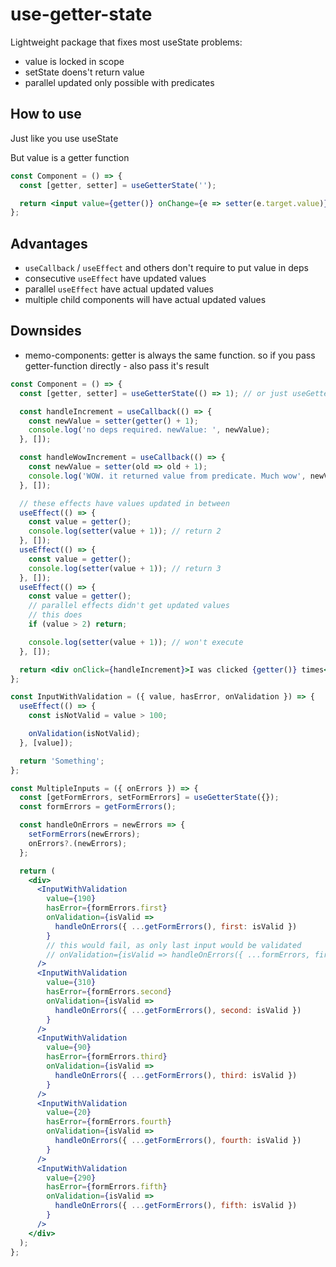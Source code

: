 # use-getter-state

Lightweight package that fixes most useState problems:

- value is locked in scope
- setState doens't return value
- parallel updated only possible with predicates

## How to use

Just like you use useState

But value is a getter function

```jsx
const Component = () => {
  const [getter, setter] = useGetterState('');

  return <input value={getter()} onChange={e => setter(e.target.value)} />;
};
```

## Advantages

- `useCallback` / `useEffect` and others don't require to put value in deps
- consecutive `useEffect` have updated values
- parallel `useEffect` have actual updated values
- multiple child components will have actual updated values

## Downsides

- memo-components: getter is always the same function. so if you pass getter-function directly - also pass it's result

```jsx
const Component = () => {
  const [getter, setter] = useGetterState(() => 1); // or just useGetterState(1). it's the same as useState

  const handleIncrement = useCallback(() => {
    const newValue = setter(getter() + 1);
    console.log('no deps required. newValue: ', newValue);
  }, []);

  const handleWowIncrement = useCallback(() => {
    const newValue = setter(old => old + 1);
    console.log('WOW. it returned value from predicate. Much wow', newValue);
  }, []);

  // these effects have values updated in between
  useEffect(() => {
    const value = getter();
    console.log(setter(value + 1)); // return 2
  }, []);
  useEffect(() => {
    const value = getter();
    console.log(setter(value + 1)); // return 3
  }, []);
  useEffect(() => {
    const value = getter();
    // parallel effects didn't get updated values
    // this does
    if (value > 2) return;

    console.log(setter(value + 1)); // won't execute
  }, []);

  return <div onClick={handleIncrement}>I was clicked {getter()} times</div>;
};
```

```jsx
const InputWithValidation = ({ value, hasError, onValidation }) => {
  useEffect(() => {
    const isNotValid = value > 100;

    onValidation(isNotValid);
  }, [value]);

  return 'Something';
};

const MultipleInputs = ({ onErrors }) => {
  const [getFormErrors, setFormErrors] = useGetterState({});
  const formErrors = getFormErrors();

  const handleOnErrors = newErrors => {
    setFormErrors(newErrors);
    onErrors?.(newErrors);
  };

  return (
    <div>
      <InputWithValidation
        value={190}
        hasError={formErrors.first}
        onValidation={isValid =>
          handleOnErrors({ ...getFormErrors(), first: isValid })
        }
        // this would fail, as only last input would be validated
        // onValidation={isValid => handleOnErrors({ ...formErrors, first: isValid })}
      />
      <InputWithValidation
        value={310}
        hasError={formErrors.second}
        onValidation={isValid =>
          handleOnErrors({ ...getFormErrors(), second: isValid })
        }
      />
      <InputWithValidation
        value={90}
        hasError={formErrors.third}
        onValidation={isValid =>
          handleOnErrors({ ...getFormErrors(), third: isValid })
        }
      />
      <InputWithValidation
        value={20}
        hasError={formErrors.fourth}
        onValidation={isValid =>
          handleOnErrors({ ...getFormErrors(), fourth: isValid })
        }
      />
      <InputWithValidation
        value={290}
        hasError={formErrors.fifth}
        onValidation={isValid =>
          handleOnErrors({ ...getFormErrors(), fifth: isValid })
        }
      />
    </div>
  );
};
```
